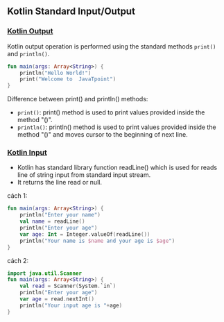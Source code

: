 
## Kotlin Standard Input/Output

### [Kotlin Output]()
Kotlin output operation is performed using the standard methods `print()` and `println()`.
```kotlin
fun main(args: Array<String>) {  
    println("Hello World!")  
    print("Welcome to  JavaTpoint")  
}  
```

Difference between print() and println() methods:
- `print()`: print() method is used to print values provided inside the method "()".
- `println()`: println() method is used to print values provided inside the method "()" and moves cursor to the beginning of next line.


### [Kotlin Input]()
- Kotlin has standard library function readLine() which is used for reads line of string input from standard input stream. 
- It returns the line read or null.

cách 1:
```kotlin
fun main(args: Array<String>) {  
    println("Enter your name")  
    val name = readLine()  
    println("Enter your age")  
    var age: Int = Integer.valueOf(readLine())  
    println("Your name is $name and your age is $age")  
}  
```

cách 2:
```kotlin
import java.util.Scanner
fun main(args: Array<String>) {
    val read = Scanner(System.`in`)
    println("Enter your age")
    var age = read.nextInt()
    println("Your input age is "+age)
}  
```












